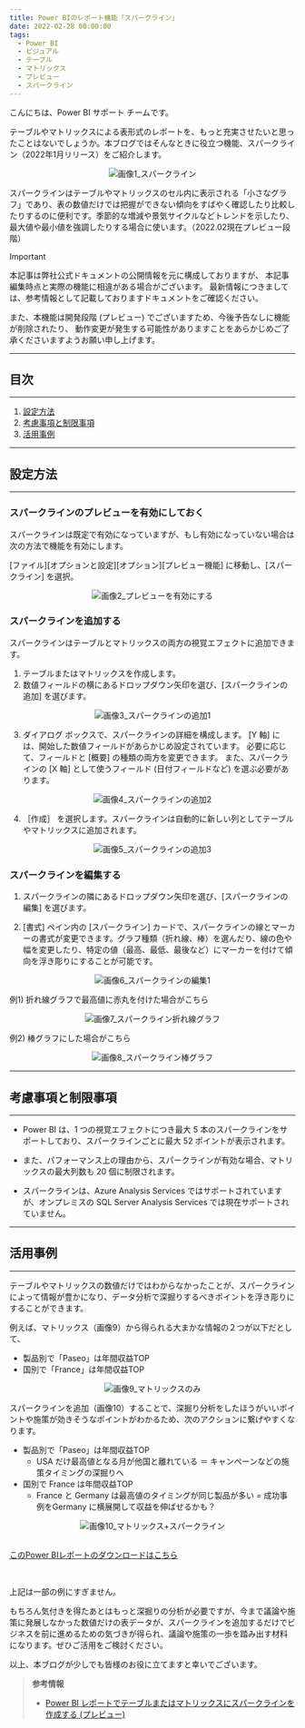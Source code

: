 ```yaml
---
title: Power BIのレポート機能「スパークライン」 
date: 2022-02-28 00:00:00
tags:
  - Power BI
  - ビジュアル
  - テーブル
  - マトリックス
  - プレビュー
  - スパークライン
---
```


こんにちは、Power BI サポート チームです。 

テーブルやマトリックスによる表形式のレポートを、もっと充実させたいと思ったことはないでしょうか。本ブログではそんなときに役立つ機能、スパークライン（2022年1月リリース）をご紹介します。 

<!-- more -->

<div align="center">
<img src="pic001.PNG" alt="画像1_スパークライン" title="画像1_スパークライン">
</div>

スパークラインはテーブルやマトリックスのセル内に表示される「小さなグラフ」であり、表の数値だけでは把握ができない傾向をすばやく確認したり比較したりするのに便利です。季節的な増減や景気サイクルなどトレンドを示したり、最大値や最小値を強調したりする場合に使います。（2022.02現在プレビュー段階） 


> [!IMPORTANT]
> 本記事は弊社公式ドキュメントの公開情報を元に構成しておりますが、
> 本記事編集時点と実際の機能に相違がある場合がございます。
> 最新情報につきましては、参考情報として記載しておりますドキュメントをご確認ください。
> 
> また、本機能は開発段階 (プレビュー) でございますため、今後予告なしに機能が削除されたり、
> 動作変更が発生する可能性がありますことをあらかじめご了承くださいますようお願い申し上げます。

---
## 目次
---
1. [設定方法](#設定方法)
2. [考慮事項と制限事項](#考慮事項と制限事項)
3. [活用事例](#活用事例)

---
## 設定方法
---

### スパークラインのプレビューを有効にしておく 

スパークラインは既定で有効になっていますが、もし有効になっていない場合は次の方法で機能を有効にします。 

[ファイル][オプションと設定][オプション][プレビュー機能] に移動し、[スパークライン] を選択。 

<div align="center">
<img src="pic002.PNG" alt="画像2_プレビューを有効にする" title="画像2_プレビューを有効にする">
</div>


### スパークラインを追加する 
スパークラインはテーブルとマトリックスの両方の視覚エフェクトに追加できます。 

1. テーブルまたはマトリックスを作成します。 
2. 数値フィールドの横にあるドロップダウン矢印を選び、[スパークラインの追加] を選びます。

<div align="center">
<img src="pic003.PNG" alt="画像3_スパークラインの追加1" title="画像3_スパークラインの追加1">
</div>

3. ダイアログ ボックスで、スパークラインの詳細を構成します。 [Y 軸] には、開始した数値フィールドがあらかじめ設定されています。 必要に応じて、フィールドと [概要] の種類の両方を変更できます。 また、スパークラインの [X 軸] として使うフィールド (日付フィールドなど) を選ぶ必要があります。 

<div align="center">
<img src="pic004.PNG" alt="画像4_スパークラインの追加2" title="画像4_スパークラインの追加2">
</div>

4. ［作成］ を選択します。スパークラインは自動的に新しい列としてテーブルやマトリックスに追加されます。 

<div align="center">
<img src="pic005.PNG" alt="画像5_スパークラインの追加3" title="画像5_スパークラインの追加3">
</div>



### スパークラインを編集する 

1. スパークラインの隣にあるドロップダウン矢印を選び、[スパークラインの編集] を選びます。 

2. [書式] ペイン内の [スパークライン] カードで、スパークラインの線とマーカーの書式が変更できます。グラフ種類（折れ線、棒）を選んだり、線の色や幅を変更したり、特定の値（最高、最低、最後など）にマーカーを付けて傾向を浮き彫りにすることが可能です。 

<div align="center">
<img src="pic006.PNG" alt="画像6_スパークラインの編集1" title="画像6_スパークラインの編集1">
</div>

例1) 折れ線グラフで最高値に赤丸を付けた場合がこちら

<div align="center">
<img src="pic007.PNG" alt="画像7_スパークライン折れ線グラフ" title="画像7_スパークライン折れ線グラフ">
</div>

例2) 棒グラフにした場合がこちら 

<div align="center">
<img src="pic008.PNG" alt="画像8_スパークライン棒グラフ" title="画像8_スパークライン棒グラフ">
</div>


---
## 考慮事項と制限事項
---

- Power BI は、1 つの視覚エフェクトにつき最大 5 本のスパークラインをサポートしており、スパークラインごとに最大 52 ポイントが表示されます。 

- また、パフォーマンス上の理由から、スパークラインが有効な場合、マトリックスの最大列数も 20 個に制限されます。 

- スパークラインは、Azure Analysis Services ではサポートされていますが、オンプレミスの SQL Server Analysis Services では現在サポートされていません。 



---
## 活用事例
---

テーブルやマトリックスの数値だけではわからなかったことが、スパークラインによって情報が豊かになり、データ分析で深掘りするべきポイントを浮き彫りにすることができます。 

例えば、マトリックス（画像9）から得られる大まかな情報の２つが以下だとして、 

- 製品別で「Paseo」は年間収益TOP 
- 国別で「France」は年間収益TOP 

<div align="center">
<img src="pic009.PNG" alt="画像9_マトリックスのみ" title="画像9_マトリックスのみ">
</div>


スパークラインを追加（画像10）することで、深掘り分析をしたほうがいいポイントや施策が効きそうなポイントがわかるため、次のアクションに繋げやすくなります。 

- 製品別で「Paseo」は年間収益TOP 
  + USA だけ最高値となる月が他国と離れている ＝ キャンペーンなどの施策タイミングの深掘りへ 
- 国別で France は年間収益TOP 
  + France と Germany は最高値のタイミングが同じ製品が多い = 成功事例をGermany に横展開して収益を伸ばせるかも？ 

<div align="center">
<img src="pic010.PNG" alt="画像10_マトリックス+スパークライン" title="画像10_マトリックス+スパークライン">
</div>

</br>

[このPower BIレポートのダウンロードはこちら]()

</br>


上記は一部の例にすぎません。 

もちろん気付きを得たあとはもっと深掘りの分析が必要ですが、今まで議論や施策に発展しなかった数値だけの表データが、スパークラインを追加するだけでビジネスを前に進めるための気づきが得られ、議論や施策の一歩を踏み出す材料になります。ぜひご活用をご検討ください。 

以上、本ブログが少しでも皆様のお役に立てますと幸いでございます。 

> **参考情報**
> - [Power BI レポートでテーブルまたはマトリックスにスパークラインを作成する (プレビュー)](https://docs.microsoft.com/ja-jp/power-bi/create-reports/power-bi-sparklines-tables)
 



